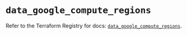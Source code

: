 # `data_google_compute_regions`

Refer to the Terraform Registry for docs: [`data_google_compute_regions`](https://registry.terraform.io/providers/hashicorp/google/6.47.0/docs/data-sources/compute_regions).
